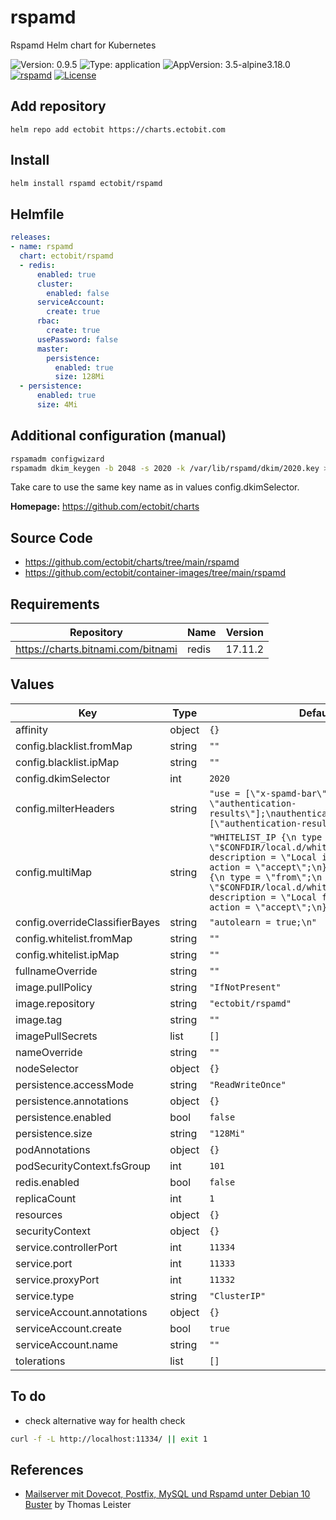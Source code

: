 # rspamd

Rspamd Helm chart for Kubernetes

![Version: 0.9.5](https://img.shields.io/badge/Version-0.9.5-informational?style=flat-square) ![Type: application](https://img.shields.io/badge/Type-application-informational?style=flat-square) ![AppVersion: 3.5-alpine3.18.0](https://img.shields.io/badge/AppVersion-3.5--alpine3.18.0-informational?style=flat-square)
[![rspamd](https://github.com/ectobit/charts/actions/workflows/rspamd.yml/badge.svg)](https://github.com/ectobit/charts/actions/workflows/rspamd.yml)
[![License](https://img.shields.io/badge/license-BSD--2--Clause--Patent-orange.svg)](https://github.com/ectobit/charts/blob/main/rspamd/LICENSE)

## Add repository

`helm repo add ectobit https://charts.ectobit.com`

## Install

```sh
helm install rspamd ectobit/rspamd
```

## Helmfile

```yaml
releases:
- name: rspamd
  chart: ectobit/rspamd
  - redis:
      enabled: true
      cluster:
        enabled: false
      serviceAccount:
        create: true
      rbac:
        create: true
      usePassword: false
      master:
        persistence:
          enabled: true
          size: 128Mi
  - persistence:
      enabled: true
      size: 4Mi
```

## Additional configuration (manual)

```sh
rspamadm configwizard
rspamadm dkim_keygen -b 2048 -s 2020 -k /var/lib/rspamd/dkim/2020.key > /var/lib/rspamd/dkim/2020.txt
```

Take care to use the same key name as in values config.dkimSelector.

**Homepage:** <https://github.com/ectobit/charts>

## Source Code

- <https://github.com/ectobit/charts/tree/main/rspamd>
- <https://github.com/ectobit/container-images/tree/main/rspamd>

## Requirements

| Repository                         | Name  | Version |
| ---------------------------------- | ----- | ------- |
| https://charts.bitnami.com/bitnami | redis | 17.11.2 |

## Values

| Key                            | Type   | Default                                                                                                                                                                                                                                                                                                            | Description |
| ------------------------------ | ------ | ------------------------------------------------------------------------------------------------------------------------------------------------------------------------------------------------------------------------------------------------------------------------------------------------------------------ | ----------- |
| affinity                       | object | `{}`                                                                                                                                                                                                                                                                                                               |             |
| config.blacklist.fromMap       | string | `""`                                                                                                                                                                                                                                                                                                               |             |
| config.blacklist.ipMap         | string | `""`                                                                                                                                                                                                                                                                                                               |             |
| config.dkimSelector            | int    | `2020`                                                                                                                                                                                                                                                                                                             |             |
| config.milterHeaders           | string | `"use = [\"x-spamd-bar\", \"x-spam-level\", \"authentication-results\"];\nauthenticated_headers = [\"authentication-results\"];\n"`                                                                                                                                                                                |             |
| config.multiMap                | string | `"WHITELIST_IP {\n type = \"ip\";\n map = \"$CONFDIR/local.d/whitelist_ip.map\";\n description = \"Local ip whitelist\";\n action = \"accept\";\n}\n\nWHITELIST_FROM {\n type = \"from\";\n map = \"$CONFDIR/local.d/whitelist_from.map\";\n description = \"Local from whitelist\";\n action = \"accept\";\n}\n"` |             |
| config.overrideClassifierBayes | string | `"autolearn = true;\n"`                                                                                                                                                                                                                                                                                            |             |
| config.whitelist.fromMap       | string | `""`                                                                                                                                                                                                                                                                                                               |             |
| config.whitelist.ipMap         | string | `""`                                                                                                                                                                                                                                                                                                               |             |
| fullnameOverride               | string | `""`                                                                                                                                                                                                                                                                                                               |             |
| image.pullPolicy               | string | `"IfNotPresent"`                                                                                                                                                                                                                                                                                                   |             |
| image.repository               | string | `"ectobit/rspamd"`                                                                                                                                                                                                                                                                                                 |             |
| image.tag                      | string | `""`                                                                                                                                                                                                                                                                                                               |             |
| imagePullSecrets               | list   | `[]`                                                                                                                                                                                                                                                                                                               |             |
| nameOverride                   | string | `""`                                                                                                                                                                                                                                                                                                               |             |
| nodeSelector                   | object | `{}`                                                                                                                                                                                                                                                                                                               |             |
| persistence.accessMode         | string | `"ReadWriteOnce"`                                                                                                                                                                                                                                                                                                  |             |
| persistence.annotations        | object | `{}`                                                                                                                                                                                                                                                                                                               |             |
| persistence.enabled            | bool   | `false`                                                                                                                                                                                                                                                                                                            |             |
| persistence.size               | string | `"128Mi"`                                                                                                                                                                                                                                                                                                          |             |
| podAnnotations                 | object | `{}`                                                                                                                                                                                                                                                                                                               |             |
| podSecurityContext.fsGroup     | int    | `101`                                                                                                                                                                                                                                                                                                              |             |
| redis.enabled                  | bool   | `false`                                                                                                                                                                                                                                                                                                            |             |
| replicaCount                   | int    | `1`                                                                                                                                                                                                                                                                                                                |             |
| resources                      | object | `{}`                                                                                                                                                                                                                                                                                                               |             |
| securityContext                | object | `{}`                                                                                                                                                                                                                                                                                                               |             |
| service.controllerPort         | int    | `11334`                                                                                                                                                                                                                                                                                                            |             |
| service.port                   | int    | `11333`                                                                                                                                                                                                                                                                                                            |             |
| service.proxyPort              | int    | `11332`                                                                                                                                                                                                                                                                                                            |             |
| service.type                   | string | `"ClusterIP"`                                                                                                                                                                                                                                                                                                      |             |
| serviceAccount.annotations     | object | `{}`                                                                                                                                                                                                                                                                                                               |             |
| serviceAccount.create          | bool   | `true`                                                                                                                                                                                                                                                                                                             |             |
| serviceAccount.name            | string | `""`                                                                                                                                                                                                                                                                                                               |             |
| tolerations                    | list   | `[]`                                                                                                                                                                                                                                                                                                               |             |

## To do

- check alternative way for health check

```sh
curl -f -L http://localhost:11334/ || exit 1
```

## References

- [Mailserver mit Dovecot, Postfix, MySQL und Rspamd unter Debian 10 Buster](https://thomas-leister.de/mailserver-debian-buster/) by Thomas Leister
